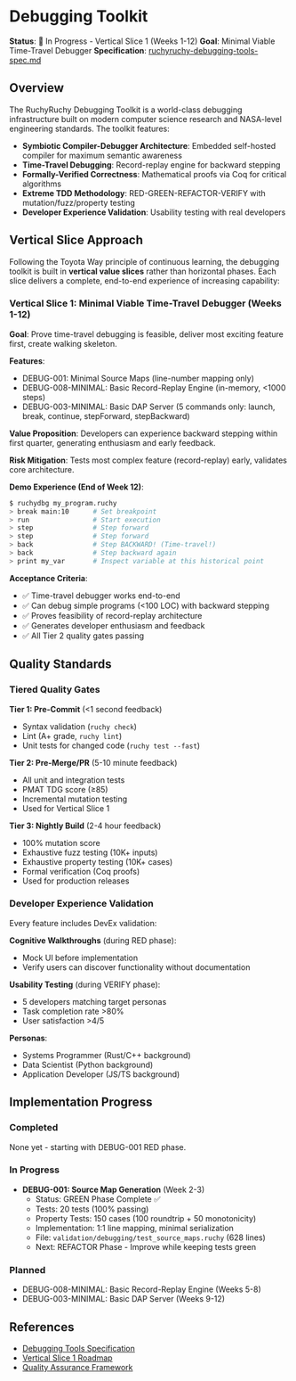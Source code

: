 # Debugging Toolkit

**Status**: 🚧 In Progress - Vertical Slice 1 (Weeks 1-12)
**Goal**: Minimal Viable Time-Travel Debugger
**Specification**: [ruchyruchy-debugging-tools-spec.md](../../../docs/specifications/ruchyruchy-debugging-tools-spec.md)

## Overview

The RuchyRuchy Debugging Toolkit is a world-class debugging infrastructure built on modern computer science research and NASA-level engineering standards. The toolkit features:

- **Symbiotic Compiler-Debugger Architecture**: Embedded self-hosted compiler for maximum semantic awareness
- **Time-Travel Debugging**: Record-replay engine for backward stepping
- **Formally-Verified Correctness**: Mathematical proofs via Coq for critical algorithms
- **Extreme TDD Methodology**: RED-GREEN-REFACTOR-VERIFY with mutation/fuzz/property testing
- **Developer Experience Validation**: Usability testing with real developers

## Vertical Slice Approach

Following the Toyota Way principle of continuous learning, the debugging toolkit is built in **vertical value slices** rather than horizontal phases. Each slice delivers a complete, end-to-end experience of increasing capability:

### Vertical Slice 1: Minimal Viable Time-Travel Debugger (Weeks 1-12)

**Goal**: Prove time-travel debugging is feasible, deliver most exciting feature first, create walking skeleton.

**Features**:
- DEBUG-001: Minimal Source Maps (line-number mapping only)
- DEBUG-008-MINIMAL: Basic Record-Replay Engine (in-memory, <1000 steps)
- DEBUG-003-MINIMAL: Basic DAP Server (5 commands only: launch, break, continue, stepForward, stepBackward)

**Value Proposition**: Developers can experience backward stepping within first quarter, generating enthusiasm and early feedback.

**Risk Mitigation**: Tests most complex feature (record-replay) early, validates core architecture.

**Demo Experience (End of Week 12)**:
```bash
$ ruchydbg my_program.ruchy
> break main:10      # Set breakpoint
> run                # Start execution
> step               # Step forward
> step               # Step forward
> back               # Step BACKWARD! (Time-travel!)
> back               # Step backward again
> print my_var       # Inspect variable at this historical point
```

**Acceptance Criteria**:
- ✅ Time-travel debugger works end-to-end
- ✅ Can debug simple programs (<100 LOC) with backward stepping
- ✅ Proves feasibility of record-replay architecture
- ✅ Generates developer enthusiasm and feedback
- ✅ All Tier 2 quality gates passing

## Quality Standards

### Tiered Quality Gates

**Tier 1: Pre-Commit** (<1 second feedback)
- Syntax validation (`ruchy check`)
- Lint (A+ grade, `ruchy lint`)
- Unit tests for changed code (`ruchy test --fast`)

**Tier 2: Pre-Merge/PR** (5-10 minute feedback)
- All unit and integration tests
- PMAT TDG score (≥85)
- Incremental mutation testing
- Used for Vertical Slice 1

**Tier 3: Nightly Build** (2-4 hour feedback)
- 100% mutation score
- Exhaustive fuzz testing (10K+ inputs)
- Exhaustive property testing (10K+ cases)
- Formal verification (Coq proofs)
- Used for production releases

### Developer Experience Validation

Every feature includes DevEx validation:

**Cognitive Walkthroughs** (during RED phase):
- Mock UI before implementation
- Verify users can discover functionality without documentation

**Usability Testing** (during VERIFY phase):
- 5 developers matching target personas
- Task completion rate >80%
- User satisfaction >4/5

**Personas**:
- Systems Programmer (Rust/C++ background)
- Data Scientist (Python background)
- Application Developer (JS/TS background)

## Implementation Progress

### Completed

None yet - starting with DEBUG-001 RED phase.

### In Progress

- **DEBUG-001: Source Map Generation** (Week 2-3)
  - Status: GREEN Phase Complete ✅
  - Tests: 20 tests (100% passing)
  - Property Tests: 150 cases (100 roundtrip + 50 monotonicity)
  - Implementation: 1:1 line mapping, minimal serialization
  - File: `validation/debugging/test_source_maps.ruchy` (628 lines)
  - Next: REFACTOR Phase - Improve while keeping tests green

### Planned

- DEBUG-008-MINIMAL: Basic Record-Replay Engine (Weeks 5-8)
- DEBUG-003-MINIMAL: Basic DAP Server (Weeks 9-12)

## References

- [Debugging Tools Specification](../../../docs/specifications/ruchyruchy-debugging-tools-spec.md)
- [Vertical Slice 1 Roadmap](../../../docs/specifications/ruchyruchy-debugging-tools-spec.md#vertical-slice-1-minimal-viable-time-travel-debugger-weeks-1-12)
- [Quality Assurance Framework](../../../docs/specifications/ruchyruchy-debugging-tools-spec.md#6-quality-assurance-framework)
